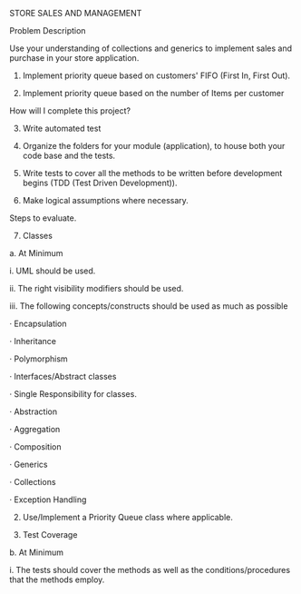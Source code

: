 STORE SALES AND MANAGEMENT

Problem Description

Use your understanding of collections and generics to implement sales and purchase in your store application.

1. Implement priority queue based on customers' FIFO (First In, First Out).

2. Implement priority queue based on the number of Items per customer

How will I complete this project?

3. Write automated test

4. Organize the folders for your module (application), to house both your code base and the tests.

5. Write tests to cover all the methods to be written before development begins (TDD (Test Driven Development)).

6. Make logical assumptions where necessary.

Steps to evaluate.

7. Classes

a. At Minimum

i. UML should be used.

ii. The right visibility modifiers should be used.

iii. The following concepts/constructs should be used as much as possible

· Encapsulation

· Inheritance

· Polymorphism

· Interfaces/Abstract classes

· Single Responsibility for classes.

· Abstraction

· Aggregation

· Composition

· Generics

· Collections

· Exception Handling

2. Use/Implement a Priority Queue class where applicable.

8. Test Coverage

b. At Minimum

i. The tests should cover the methods as well as the conditions/procedures that the methods employ.